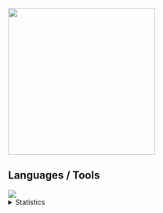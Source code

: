 <img align="center" height="300" src="https://cdn.discordapp.com/attachments/1103912751157485570/1131615353596821524/nlghtleak.png"/>

## Languages / Tools
<img src="https://skillicons.dev/icons?i=js,ts,html,css,lua,python,nodejs,vscode,cloudflare,mongodb,git,discord" />

<details>
  <summary>Statistics</summary>
  
  [![Jay's GitHub stats](https://github-readme-stats.vercel.app/api?username=nlghtleak&show_icons=true&theme=midnight-purple)
  [![Top Langs](https://github-readme-stats.vercel.app/api/top-langs/?username=nlghtleak&layout=donut-vertical)](https://github.com/nlghtleak/github-readme-stats)
</details>
